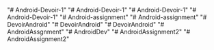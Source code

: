 "# Android-Devoir-1" 
"# Android-Devoir-1" 
"# Android-Devoir-1" 
"# Android-Devoir-1" 
"# Android-assignment" 
"# Android-assignment" 
"# DevoirAndroid" 
"# DevoirAndroid" 
"# DevoirAndroid" 
"# AndroidAssgnment" 
"# AndroidDev" 
"# AndroidAssignment2" 
"# AndroidAssignment2" 
